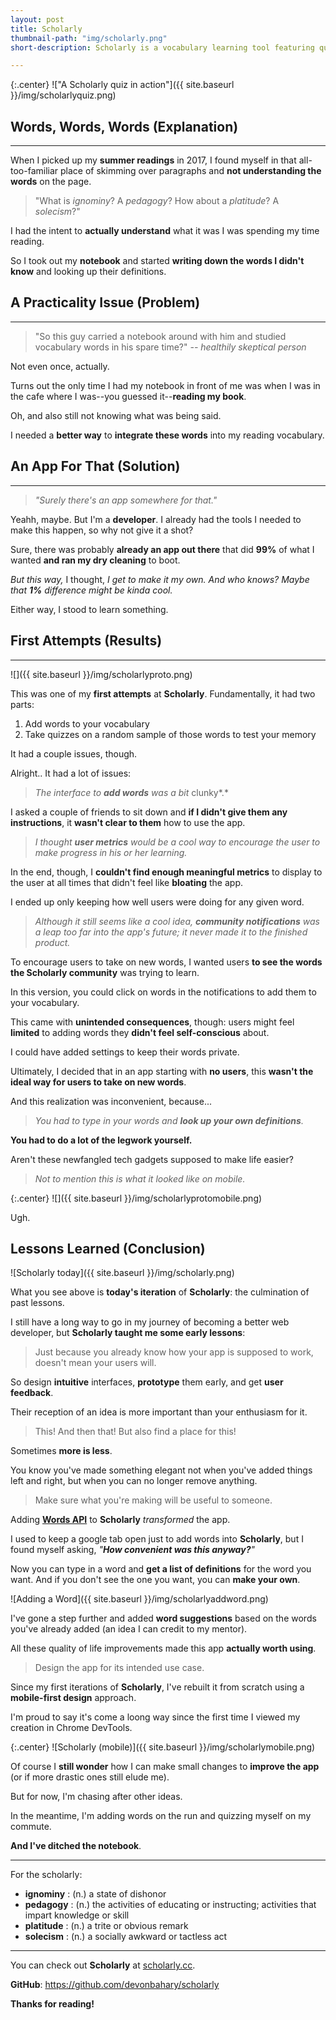 ```yaml
---
layout: post
title: Scholarly
thumbnail-path: "img/scholarly.png"
short-description: Scholarly is a vocabulary learning tool featuring quizzes and word suggestions.

---
```


{:.center}
!["A Scholarly quiz in action"]({{ site.baseurl }}/img/scholarlyquiz.png)

## Words, Words, Words (Explanation)
---
When I picked up my **summer readings** in 2017, I found myself in that all-too-familiar place of skimming over paragraphs and **not understanding the words** on the page.

> "What is *ignominy*? A *pedagogy*? How about a *platitude*? A *solecism*?"

I had the intent to **actually understand** what it was I was spending my time reading.

So I took out my **notebook** and started **writing down the words I didn't know** and looking up their definitions.

## A Practicality Issue (Problem)
---
> "So this guy carried a notebook around with him and studied vocabulary words in his spare time?" *-- healthily skeptical person*

Not even once, actually.

Turns out the only time I had my notebook in front of me was when I was in the cafe where I was--you guessed it--**reading my book**.

Oh, and also still not knowing what was being said.

I needed a **better way** to **integrate these words** into my reading vocabulary.

## An App For That (Solution)
---
> *"Surely there's an app somewhere for that."*


Yeahh, maybe. But I'm a **developer**. I already had the tools I needed to make this happen, so why not give it a shot?

Sure, there was probably **already an app out there** that did **99%** of what I wanted **and ran my dry cleaning** to boot.

*But this way,* I thought, *I get to make it my own. And who knows? Maybe that **1%** difference might be kinda cool.*

Either way, I stood to learn something.

## First Attempts (Results)
---
![]({{ site.baseurl }}/img/scholarlyproto.png)

This was one of my **first attempts** at **Scholarly**. Fundamentally, it had two parts:
  1. Add words to your vocabulary
  2. Take quizzes on a random sample of those words to test your memory

It had a couple issues, though.

Alright.. It had a lot of issues:

> *The interface to **add words** was a bit* clunky*.*

I asked a couple of friends to sit down and **if I didn't give them any instructions**, it **wasn't clear to them** how to use the app.

> *I thought **user metrics** would be a cool way to encourage the user to make progress in his or her learning.*   

In the end, though, I **couldn't find enough meaningful metrics** to display to the user at all times that didn't feel like **bloating** the app.

I ended up only keeping how well users were doing for any given word.

> *Although it still seems like a cool idea, **community notifications** was a leap too far into the app's future; it never made it to the finished product.*   

To encourage users to take on new words, I wanted users **to see the words the Scholarly community** was trying to learn.

In this version, you could click on words in the notifications to add them to your vocabulary.

This came with **unintended consequences**, though: users might feel **limited** to adding words they **didn't feel self-conscious** about.

I could have added settings to keep their words private.

Ultimately, I decided that in an app starting with **no users**, this **wasn't the ideal way for users to take on new words**.

And this realization was inconvenient, because...

> *You had to type in your words and **look up your own definitions**.*

**You had to do a lot of the legwork yourself.**

Aren't these newfangled tech gadgets supposed to make life easier?

> *Not to mention this is what it looked like on mobile.*

{:.center}
![]({{ site.baseurl }}/img/scholarlyprotomobile.png)

Ugh.


## Lessons Learned (Conclusion)

![Scholarly today]({{ site.baseurl }}/img/scholarly.png)

What you see above is **today's iteration** of **Scholarly**: the culmination of past lessons.

I still have a long way to go in my journey of becoming a better web developer, but **Scholarly taught me some early lessons**:

> Just because you already know how your app is supposed to work, doesn't mean your users will.

So design **intuitive** interfaces, **prototype** them early, and get **user feedback**.

Their reception of an idea is more important than your enthusiasm for it.

> This! And then that! But also find a place for this!

Sometimes **more is less**.

You know you've made something elegant not when you've added things left and right, but when you can no longer remove anything.

> Make sure what you're making will be useful to someone.

Adding **[Words API](https://www.wordsapi.com/docs)** to **Scholarly** *transformed* the app.

I used to keep a google tab open just to add words into **Scholarly**, but I found myself asking, *"**How convenient was this anyway?**"*

Now you can type in a word and **get a list of definitions** for the word you want. And if you don't see the one you want, you can **make your own**.

![Adding a Word]({{ site.baseurl }}/img/scholarlyaddword.png)

I've gone a step further and added **word suggestions** based on the words you've already added (an idea I can credit to my mentor).

All these quality of life improvements made this app **actually worth using**.

> Design the app for its intended use case.

Since my first iterations of **Scholarly**, I've rebuilt it from scratch using a **mobile-first design** approach.

I'm proud to say it's come a loong way since the first time I viewed my creation in Chrome DevTools.

{:.center}
![Scholarly (mobile)]({{ site.baseurl }}/img/scholarlymobile.png)

Of course I **still wonder** how I can make small changes to **improve the app** (or if more drastic ones still elude me).

But for now, I'm chasing after other ideas.

In the meantime, I'm adding words on the run and quizzing myself on my commute.

**And I've ditched the notebook**.

---
For the scholarly:
  * **ignominy** : (n.) a state of dishonor
  * **pedagogy** : (n.) the activities of educating or instructing; activities that impart knowledge or skill
  * **platitude** : (n.) a trite or obvious remark
  * **solecism** : (n.) a socially awkward or tactless act

---

You can check out **Scholarly** at [scholarly.cc](http://scholarly.cc).

**GitHub**: https://github.com/devonbahary/scholarly

**Thanks for reading!**
